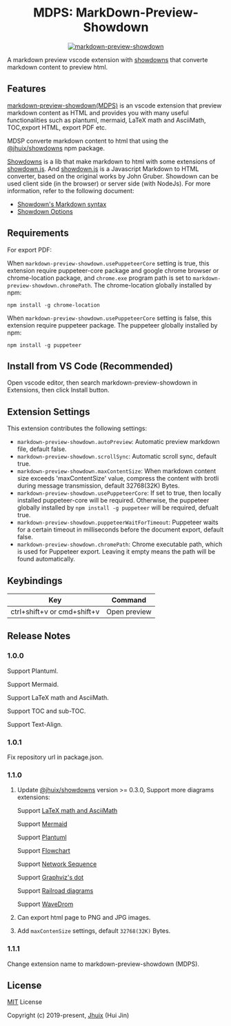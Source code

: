 
<h1 align="center">MDPS: MarkDown-Preview-Showdown</h1>

<p align="center"><a href="https://jhuix.github.io/vscode-markdown-preview-showdown" target="_blank" rel="noopener noreferrer"><img src="https://jhuix.github.io/vscode-markdown-preview-showdown/screenshot/vscode-mdps.png" alt="markdown-preview-showdown"></a></p>

A markdown preview vscode extension with [showdowns](https://github.com/jhuix/showdowns) that converte markdown content to preview html.

## Features

[markdown-preview-showdown(MDPS)](https://github.com/jhuix/vscode-markdown-preview-showdown) is an vscode extension that preview markdown content as HTML and provides you with many useful functionalities such as plantuml, mermaid, LaTeX math and AsciiMath, TOC,export HTML, export PDF etc.

MDSP converte markdown content to html that using the [\@jhuix/showdowns](https://www.npmjs.com/package/@jhuix/showdowns) npm package.

[Showdowns](https://github.com/jhuix/showdowns) is a lib that make markdown to html with some extensions of [showdown.js](https://github.com/showdownjs/showdown). And [showdown.js](https://github.com/showdownjs/showdown) is a Javascript Markdown to HTML converter, based on the original works by John Gruber. Showdown can be used client side (in the browser) or server side (with NodeJs). For more information, refer to the following document:

- [Showdown's Markdown syntax](https://github.com/showdownjs/showdown/wiki/Showdown's-Markdown-syntax)
- [Showdown Options](https://github.com/showdownjs/showdown/wiki/Showdown-options)

## Requirements

For export PDF:

When `markdown-preview-showdown.usePuppeteerCore` setting is true, this extension require puppeteer-core package and google chrome browser or chrome-location package, and `chrome.exe` program path is set to `markdown-preview-showdown.chromePath`. The chrome-location globally installed by npm:

    npm install -g chrome-location

When `markdown-preview-showdown.usePuppeteerCore` setting is false, this extension require puppeteer package. The puppeteer globally installed by npm:

    npm install -g puppeteer


## Install from VS Code (Recommended)

Open vscode editor, then search markdown-preview-showdown in Extensions, then click Install button.

## Extension Settings

This extension contributes the following settings:

* `markdown-preview-showdown.autoPreview`: Automatic preview markdown file, default false.
* `markdown-preview-showdown.scrollSync`: Automatic scroll sync, default true.
* `markdown-preview-showdown.maxContentSize`: When markdown content size exceeds 'maxContentSize' value, compress the content with brotli during message transmission, default 32768(32K) Bytes.
* `markdown-preview-showdown.usePuppeteerCore`: If set to true, then locally installed puppeteer-core will be required. Otherwise, the puppeteer globally installed by `npm install -g puppeteer` will be required, defualt true.
* `markdown-preview-showdown.puppeteerWaitForTimeout`: Puppeteer waits for a certain timeout in milliseconds before the document export, default false.
* `markdown-preview-showdown.chromePath`: Chrome executable path, which is used for Puppeteer export. Leaving it empty means the path will be found automatically.

## Keybindings

|Key|Command|
|-----|---|
|ctrl+shift+v or cmd+shift+v | Open preview |

## Release Notes

### 1.0.0

Support Plantuml.

Support Mermaid.

Support LaTeX math and AsciiMath.

Support TOC and sub-TOC.

Support Text-Align.

### 1.0.1

Fix repository url in package.json.

### 1.1.0

1.  Update [@jhuix/showdowns](https://github.com/jhuix/showdowns) version >= 0.3.0, Support more diagrams extensions:
  
    Support [LaTeX math and AsciiMath](https://github.com/jhuix/showdowns/blob/master/docs/showdowns-features.md#latex-math-and-asciimath)

    Support [Mermaid](https://github.com/jhuix/showdowns/blob/master/docs/showdowns-features.md#mermaid)

    Support [Plantuml](https://github.com/jhuix/showdowns/blob/master/docs/showdowns-features.md#plantuml)

    Support [Flowchart](https://github.com/jhuix/showdowns/blob/master/docs/showdowns-features.md#flowchart)

    Support [Network Sequence](https://github.com/jhuix/showdowns/blob/master/docs/showdowns-features.md#network-sequence)

    Support [Graphviz's dot](https://github.com/jhuix/showdowns/blob/master/docs/showdowns-features.md#graphviz-s-dot)

    Support [Railroad diagrams](https://github.com/jhuix/showdowns/blob/master/docs/showdowns-features.md#railroad-diagrams)

    Support [WaveDrom](https://github.com/jhuix/showdowns/blob/master/docs/showdowns-features.md#wavedrom)

2.  Can export html page to PNG and JPG images.
3.  Add `maxContenSize` settings, default `32768(32K)` Bytes.

### 1.1.1

Change extension name to markdown-preview-showdown (MDPS).

## License

[MIT](https://github.com/jhuix/markdown-preview-showdown/blob/master/LICENSE) License

Copyright (c) 2019-present, [Jhuix](mailto:jhuix0117@gmail.com) (Hui Jin)